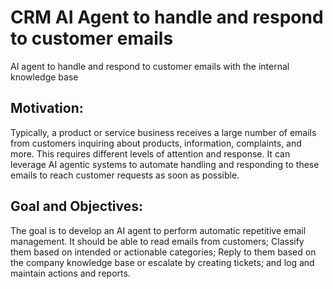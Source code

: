 # CRM AI Agent to handle and respond to customer emails
AI agent to handle and respond to customer emails with the internal knowledge base 

## Motivation: 
Typically, a product or service business receives a large number of emails from customers inquiring about products, information, complaints, and more. This requires different levels of attention and response. It can leverage AI agentic systems to automate handling and responding to these emails to reach customer requests as soon as possible.


## Goal and Objectives:
The goal is to develop an AI agent to perform automatic repetitive email management. It should be able to read emails from customers; Classify them based on intended or actionable categories; Reply to them based on the company knowledge base or escalate by creating tickets; and log and maintain actions and reports.

